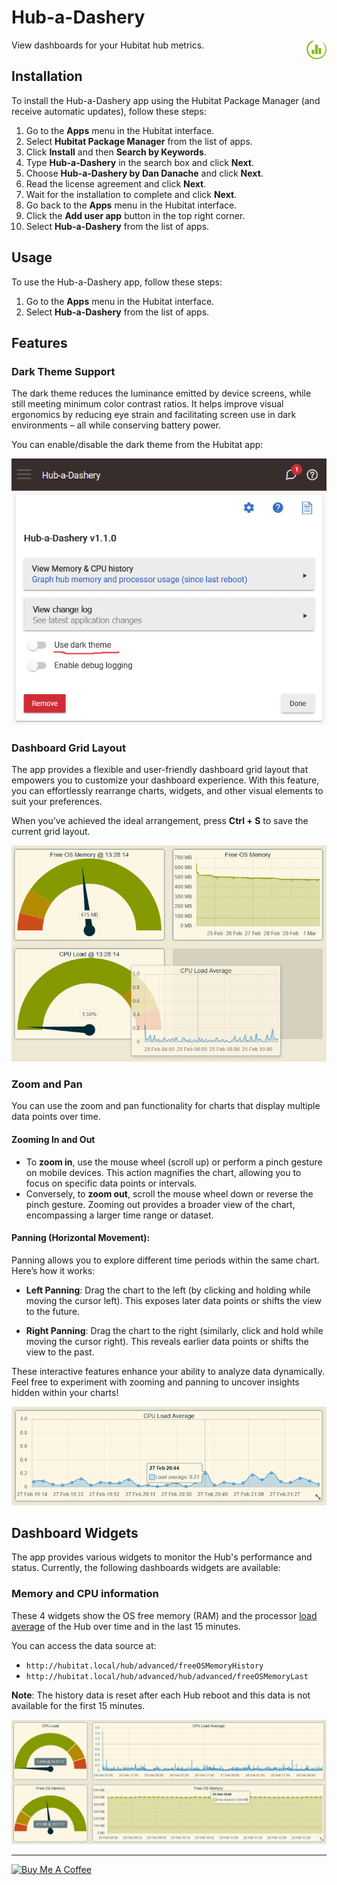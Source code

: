 # Hub-a-Dashery

<img src="icon.png" style="height: 32px !important; weight: 32px !important; float: right; margin-bottom: 10px">
View dashboards for your Hubitat hub metrics.

## Installation

To install the Hub-a-Dashery app using the Hubitat Package Manager (and receive automatic updates), follow these steps:

1. Go to the **Apps** menu in the Hubitat interface.
2. Select **Hubitat Package Manager** from the list of apps.
3. Click **Install** and then **Search by Keywords**.
4. Type **Hub-a-Dashery** in the search box and click **Next**.
5. Choose **Hub-a-Dashery by Dan Danache** and click **Next**.
6. Read the license agreement and click **Next**.
7. Wait for the installation to complete and click **Next**.
8. Go back to the **Apps** menu in the Hubitat interface.
9. Click the **Add user app** button in the top right corner.
10. Select **Hub-a-Dashery** from the list of apps.

## Usage

To use the Hub-a-Dashery app, follow these steps:

1. Go to the **Apps** menu in the Hubitat interface.
2. Select **Hub-a-Dashery** from the list of apps.

## Features

### Dark Theme Support
The dark theme reduces the luminance emitted by device screens, while still meeting minimum color contrast ratios. It helps improve visual ergonomics by reducing eye strain and facilitating screen use in dark environments – all while conserving battery power.

You can enable/disable the dark theme from the Hubitat app:

![Dark Theme](img/dark-theme.png "Enable/disable dark theme")

### Dashboard Grid Layout
The app provides a flexible and user-friendly dashboard grid layout that empowers you to customize your dashboard experience. With this feature, you can effortlessly rearrange charts, widgets, and other visual elements to suit your preferences.

When you’ve achieved the ideal arrangement, press **Ctrl + S** to save the current grid layout.

![Dashboard Grid Layout](img/grid-layout.png "Dashboard Grid Layout")

### Zoom and Pan
You can use the zoom and pan functionality for charts that display multiple data points over time.

#### Zooming In and Out
- To **zoom in**, use the mouse wheel (scroll up) or perform a pinch gesture on mobile devices. This action magnifies the chart, allowing you to focus on specific data points or intervals.
- Conversely, to **zoom out**, scroll the mouse wheel down or reverse the pinch gesture. Zooming out provides a broader view of the chart, encompassing a larger time range or dataset.

#### Panning (Horizontal Movement):
Panning allows you to explore different time periods within the same chart. Here’s how it works:

- **Left Panning**: Drag the chart to the left (by clicking and holding while moving the cursor left). This exposes later data points or shifts the view to the future.

- **Right Panning**: Drag the chart to the right (similarly, click and hold while moving the cursor right). This reveals earlier data points or shifts the view to the past.

These interactive features enhance your ability to analyze data dynamically. Feel free to experiment with zooming and panning to uncover insights hidden within your charts!

![Zoom and Pan](img/zoom-and-pan.png "Zoom and Pan")

## Dashboard Widgets

The app provides various widgets to monitor the Hub's performance and status. Currently, the following dashboards widgets are available:

### Memory and CPU information

These 4 widgets show the OS free memory (RAM) and the processor [load average](https://phoenixnap.com/kb/linux-average-load) of the Hub over time and in the last 15 minutes.

You can access the data source at:
- `http://hubitat.local/hub/advanced/freeOSMemoryHistory`
- `http://hubitat.local/hub/advanced/hub/advanced/freeOSMemoryLast`

**Note**: The history data is reset after each Hub reboot and this data is not available for the first 15 minutes.

![Memory and CPU information](img/charts/mem-cpu.png "Memory and CPU widgets")

---
[<img src="https://cdn.buymeacoffee.com/buttons/v2/default-yellow.png" alt="Buy Me A Coffee" style="height: 40px !important;width: 162px !important">](https://www.buymeacoffee.com/dandanache)
